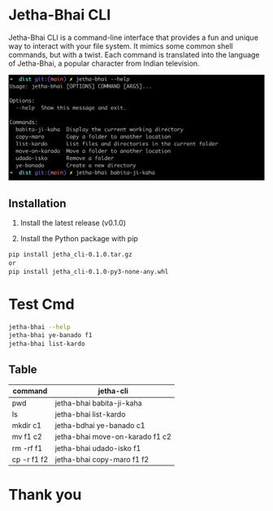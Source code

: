# Jetha-Bhai CLI

Jetha-Bhai CLI is a command-line interface that provides a fun and unique way to interact with your file system. It mimics some common shell commands, but with a twist. Each command is translated into the language of Jetha-Bhai, a popular character from Indian television.

![Alt text](./doc/output.png)

## Installation

1. Install the latest release (v0.1.0)

2. Install the Python package with pip

```bash
pip install jetha_cli-0.1.0.tar.gz
or
pip install jetha_cli-0.1.0-py3-none-any.whl
```

# Test Cmd

```bash
jetha-bhai --help
jetha-bhai ye-banado f1
jetha-bhai list-kardo
```

## Table

| command     | jetha-cli                       |
| ----------- | ------------------------------- |
| pwd         | jetha-bhai babita-ji-kaha       |
| ls          | jetha-bhai list-kardo           |
| mkdir c1    | jetha-bdhai ye-banado c1        |
| mv f1 c2    | jetha-bhai move-on-karado f1 c2 |
| rm -rf f1   | jetha-bhai udado-isko f1        |
| cp -r f1 f2 | jetha-bhai copy-maro f1 f2      |

# Thank you
